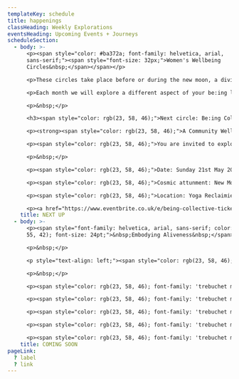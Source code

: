 ```yaml
---
templateKey: schedule
title: happenings
classHeading: Weekly Explorations
eventsHeading: Upcoming Events + Journeys
scheduleSection:
  - body: >-
      <p><span style="color: #ba372a; font-family: helvetica, arial,
      sans-serif;"><span style="font-size: 32px;">Women's Wellbeing
      Circles&nbsp;</span></span></p>

      <p>These circles take place before or during the new moon, a divine time to reflect, rest and reset intentions for what you&rsquo;d like to manifest in your life.</p>

      <p>Each month we will explore a different aspect of your be:ing like being transformation, being whole, being abundant with the intention to bring these aspects of our being into focus and authentically embody their meaning to us.&nbsp;</p>

      <p>&nbsp;</p>

      <h3><span style="color: rgb(23, 58, 46);">Next circle: Be:ing Collective</span></h3>

      <p><strong><span style="color: rgb(23, 58, 46);">A Community Wellbeing Circle for all Women</span></strong></p>

      <p><span style="color: rgb(23, 58, 46);">You are invited to explore practices that open us to more compassionate, accepting and loving ways of authentically connecting and being with ourselves.</span></p>

      <p>&nbsp;</p>

      <p><span style="color: rgb(23, 58, 46);">Date: Sunday 21st May 2023</span></p>

      <p><span style="color: rgb(23, 58, 46);">Cosmic attunment: New Moon in Gemini</span></p>

      <p><span style="color: rgb(23, 58, 46);">Location: Yoga Reclaimied, Dalston, East London.</span></p>

      <p><a href="https://www.eventbrite.co.uk/e/being-collective-tickets-630099924837" target="_blank" rel="noopener"><span style="color: rgb(176, 70, 100);"><strong>More info and booking&nbsp;</strong></span></a></p>
    title: NEXT UP
  - body: >-
      <p><span style="font-family: helvetica, arial, sans-serif; color: rgb(186,
      55, 42); font-size: 24pt;">&nbsp;Embodying Aliveness&nbsp;</span></p>

      <p>&nbsp;</p>

      <p style="text-align: left;"><span style="color: rgb(23, 58, 46); font-family: 'trebuchet ms', geneva, sans-serif;"><strong>A Collective Self-Care &amp; Empowerment Journey </strong></span></p>

      <p>&nbsp;</p>

      <p><span style="color: rgb(23, 58, 46); font-family: 'trebuchet ms', geneva, sans-serif;">Embodying Aliveness is a rite of passage created for Black Women and Women of Colour, who seek an intentional space and time to experience more ease and joy in your life.&nbsp;</span></p>

      <p><span style="color: rgb(23, 58, 46); font-family: 'trebuchet ms', geneva, sans-serif;">Join this collective self-care and empowerment journey to explore embodied heart-centred practice through self-inquiry, movement, breath awareness, creative expression and deep rest.</span></p>

      <p><span style="color: rgb(23, 58, 46); font-family: 'trebuchet ms', geneva, sans-serif;">Here you belong, you are seen, heard and celebrated, just as you are. Together we&rsquo;ll create a compassionate and caring community that bears witness to our collective and individual journeys. Each of us giving the other permission to show up, authentically and unapologetically.&nbsp;</span></p>

      <p><span style="color: rgb(23, 58, 46); font-family: 'trebuchet ms', geneva, sans-serif;">Women have gathered like this for millenia. This is a radical act in today&rsquo;s world where our minds are overloaded, our bodies marginalised and our emotional wounds neglected. </span></p>

      <p><span style="color: rgb(23, 58, 46); font-family: 'trebuchet ms', geneva, sans-serif;">This is an invitation to re-member the old ways, to navigate new days, exploring your resource and capacity, to be with the full spectrum of what it feels to be You, Alive, here, now.</span></p>
    title: COMING SOON
pageLink:
  ? label
  ? link
---
```

